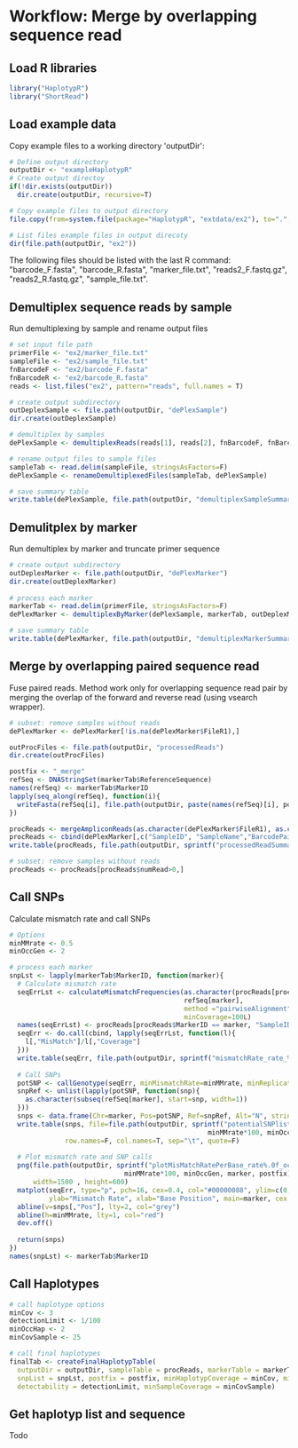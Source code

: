# Workflow: Merge by overlapping sequence read

## Load R libraries
```R
library("HaplotypR")
library("ShortRead")
```

## Load example data
Copy example files to a working directory 'outputDir':
```R
# Define output directory 
outputDir <- "exampleHaplotypR"  
# Create output directoy
if(!dir.exists(outputDir))
  dir.create(outputDir, recursive=T)

# Copy example files to output directory
file.copy(from=system.file(package="HaplotypR", "extdata/ex2"), to=".", recursive = T)

# List files example files in output direcoty
dir(file.path(outputDir, "ex2"))
```
The following files should be listed with the last R command: "barcode_F.fasta", "barcode_R.fasta", "marker_file.txt", "reads2_F.fastq.gz", "reads2_R.fastq.gz", "sample_file.txt". 

## Demultiplex sequence reads by sample
Run demultiplexing by sample and rename output files
```R
# set input file path
primerFile <- "ex2/marker_file.txt"
sampleFile <- "ex2/sample_file.txt"
fnBarcodeF <- "ex2/barcode_F.fasta"
fnBarcodeR <- "ex2/barcode_R.fasta"
reads <- list.files("ex2", pattern="reads", full.names = T)

# create output subdirectory 
outDeplexSample <- file.path(outputDir, "dePlexSample")
dir.create(outDeplexSample)

# demultiplex by samples
dePlexSample <- demultiplexReads(reads[1], reads[2], fnBarcodeF, fnBarcodeR, outDeplexSample)

# rename output files to sample files
sampleTab <- read.delim(sampleFile, stringsAsFactors=F)
dePlexSample <- renameDemultiplexedFiles(sampleTab, dePlexSample)

# save summary table
write.table(dePlexSample, file.path(outputDir, "demultiplexSampleSummary.txt"), sep="\t", row.names=F)
```

## Demulitplex by marker
Run demultiplex by marker and truncate primer sequence
```R
# create output subdirectory 
outDeplexMarker <- file.path(outputDir, "dePlexMarker")
dir.create(outDeplexMarker)
  
# process each marker
markerTab <- read.delim(primerFile, stringsAsFactors=F)
dePlexMarker <- demultiplexByMarker(dePlexSample, markerTab, outDeplexMarker)

# save summary table
write.table(dePlexMarker, file.path(outputDir, "demultiplexMarkerSummary.txt"), sep="\t", row.names=F)
```

## Merge by overlapping paired sequence read
Fuse paired reads. Method work only for overlapping sequence read pair by merging the overlap of the forward and reverse read (using vsearch wrapper).
```R
# subset: remove samples without reads 
dePlexMarker <- dePlexMarker[!is.na(dePlexMarker$FileR1),]

outProcFiles <- file.path(outputDir, "processedReads")
dir.create(outProcFiles)

postfix <- "_merge"
refSeq <- DNAStringSet(markerTab$ReferenceSequence)
names(refSeq) <- markerTab$MarkerID
lapply(seq_along(refSeq), function(i){
  writeFasta(refSeq[i], file.path(outputDir, paste(names(refSeq)[i], postfix, ".fasta", sep="")))
})

procReads <- mergeAmpliconReads(as.character(dePlexMarker$FileR1), as.character(dePlexMarker$FileR2), outProcFiles)
procReads <- cbind(dePlexMarker[,c("SampleID", "SampleName","BarcodePair", "MarkerID")], procReads)
write.table(procReads, file.path(outputDir, sprintf("processedReadSummary%s.txt", postfix)), sep="\t", row.names=F, quote=F)

# subset: remove samples without reads 
procReads <- procReads[procReads$numRead>0,]

```

## Call SNPs
Calculate mismatch rate and call SNPs
```R
# Options
minMMrate <- 0.5
minOccGen <- 2

# process each marker
snpLst <- lapply(markerTab$MarkerID, function(marker){
  # Calculate mismatch rate
  seqErrLst <- calculateMismatchFrequencies(as.character(procReads[procReads$MarkerID == marker, "ReadFile"]), 
                                            refSeq[marker], 
                                            method ="pairwiseAlignment", # c("pairwiseAlignment","compareDNAString"), 
                                            minCoverage=100L)
  names(seqErrLst) <- procReads[procReads$MarkerID == marker, "SampleID"]
  seqErr <- do.call(cbind, lapply(seqErrLst, function(l){
    l[,"MisMatch"]/l[,"Coverage"]
  }))
  write.table(seqErr, file.path(outputDir, sprintf("mismatchRate_rate_%s%s.txt", marker, postfix)), sep="\t", row.names=F)
  
  # Call SNPs
  potSNP <- callGenotype(seqErr, minMismatchRate=minMMrate, minReplicate=minOccGen)
  snpRef <- unlist(lapply(potSNP, function(snp){
    as.character(subseq(refSeq[marker], start=snp, width=1))
  }))
  snps <- data.frame(Chr=marker, Pos=potSNP, Ref=snpRef, Alt="N", stringsAsFactors=F)
  write.table(snps, file=file.path(outputDir, sprintf("potentialSNPlist_rate%.0f_occ%i_%s%s.txt", 
                                                  minMMrate*100, minOccGen, marker, postfix)), 
              row.names=F, col.names=T, sep="\t", quote=F)
  
  # Plot mismatch rate and SNP calls
  png(file.path(outputDir, sprintf("plotMisMatchRatePerBase_rate%.0f_occ%i_%s%s.png", 
                             minMMrate*100, minOccGen, marker, postfix)), 
      width=1500 , height=600)
  matplot(seqErr, type="p", pch=16, cex=0.4, col="#00000088", ylim=c(0, 1),
          ylab="Mismatch Rate", xlab="Base Position", main=marker, cex.axis=2, cex.lab=2)
  abline(v=snps[,"Pos"], lty=2, col="grey")
  abline(h=minMMrate, lty=1, col="red")
  dev.off()
  
  return(snps)
})
names(snpLst) <- markerTab$MarkerID
```


## Call Haplotypes
```R
# call haplotype options
minCov <- 3
detectionLimit <- 1/100
minOccHap <- 2
minCovSample <- 25

# call final haplotypes
finalTab <- createFinalHaplotypTable(
  outputDir = outputDir, sampleTable = procReads, markerTable = markerTab, referenceSeq = refSeq,
  snpList = snpLst, postfix = postfix, minHaplotypCoverage = minCov, minReplicate = minOccHap, 
  detectability = detectionLimit, minSampleCoverage = minCovSample)
```

## Get haplotyp list and sequence
Todo
